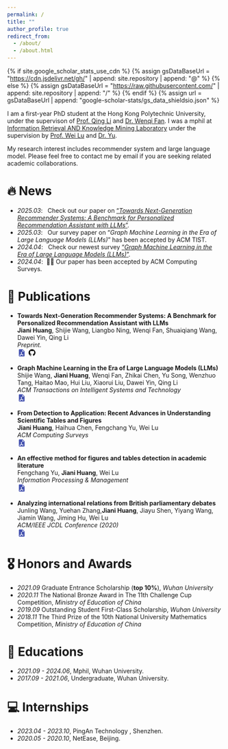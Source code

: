 ```yaml
---
permalink: /
title: ""
author_profile: true
redirect_from: 
  - /about/
  - /about.html
---
```


{% if site.google_scholar_stats_use_cdn %}
{% assign gsDataBaseUrl = "https://cdn.jsdelivr.net/gh/" | append: site.repository | append: "@" %}
{% else %}
{% assign gsDataBaseUrl = "https://raw.githubusercontent.com/" | append: site.repository | append: "/" %}
{% endif %}
{% assign url = gsDataBaseUrl | append: "google-scholar-stats/gs_data_shieldsio.json" %}

<span class='anchor' id='about-me'></span>

I am a first-year PhD student at the Hong Kong Polytechnic University, under the supervison of <a href='https://www4.comp.polyu.edu.hk/~csqli/'>Prof. Qing Li</a> and <a href='https://wenqifan03.github.io/'>Dr. Wenqi Fan</a>. I was a mphil at <a href='http://39.103.203.133/'>Information Retrieval AND Knowledge Mining Laboratory</a> under the supervision by <a href='https://sim.whu.edu.cn/info/1631/13983.htm'>Prof. Wei Lu</a> and <a href='https://simjwz.whu.edu.cn/info/1391/11051.htm'>Dr. Yu</a>. 

My research interest includes recommender system and large language model. Please feel free to contact me by email if you are seeking related academic collaborations.

<!-- I have published more than 100 papers at the top international AI conferences with total <a href='https://scholar.google.com/citations?user=gPBckEwAAAAJ'>google scholar citations <strong><span id='total_cit'>260000+</span></strong></a> (You can also use google scholar badge <a href='https://scholar.google.com/citations?user=gPBckEwAAAAJ'><img src="https://img.shields.io/endpoint?url={{ url | url_encode }}&logo=Google%20Scholar&labelColor=f6f6f6&color=9cf&style=flat&label=citations"></a>). -->


# 🔥 News

- *2025.03*: &nbsp; Check out our paper on <a href='https://arxiv.org/abs/2503.09382'>“*Towards Next-Generation Recommender Systems: A Benchmark for Personalized Recommendation Assistant with LLMs*”</a>.
- *2025.03*: &nbsp; Our survey paper on “*Graph Machine Learning in the Era of Large Language Models (LLMs)*” has been accepted by ACM TIST.
- *2024.04*: &nbsp; Check our newest survey <a href='https://arxiv.org/abs/2404.14928'>“*Graph Machine Learning in the Era of Large Language Models (LLMs)*”</a>.
- *2024.04*: &nbsp;🎉🎉 Our paper has been accepted by ACM Computing Surveys. 

# 📝 Publications 

- **Towards Next-Generation Recommender Systems: A Benchmark for Personalized Recommendation Assistant with LLMs** <br> 
  **Jiani Huang**, Shijie Wang, Liangbo Ning, Wenqi Fan, Shuaiqiang Wang, Dawei Yin, Qing Li<br>
  *Preprint.*<br>
  [![PDF](../assets/pdf-icon.png)](https://arxiv.org/abs/2503.09382) [![github](../assets/github-icon.png)](https://github.com/RecBench/RecBench)<br>


- **Graph Machine Learning in the Era of Large Language Models (LLMs)** <br>
Shijie Wang, **Jiani Huang**, Wenqi Fan, Zhikai Chen, Yu Song, Wenzhuo Tang, Haitao Mao, Hui Liu, Xiaorui Liu, Dawei Yin, Qing Li<br>
*ACM Transactions on Intelligent Systems and Technology*<br>
[![PDF](../assets/pdf-icon.png)](https://arxiv.org/abs/2404.14928)<br>

- **From Detection to Application: Recent Advances in Understanding Scientific Tables and Figures** <br>
**Jiani Huang**, Haihua Chen, Fengchang Yu, Wei Lu<br>
*ACM Computing Surveys*<br>
[![PDF](../assets/pdf-icon.png)](https://dl.acm.org/doi/abs/10.1145/3657285)<br>

- **An effective method for figures and tables detection in academic literature** <br>
Fengchang Yu, **Jiani Huang**, Wei Lu<br>
*Information Processing & Management*<br>
[![PDF](../assets/pdf-icon.png)](https://www.sciencedirect.com/science/article/pii/S0306457323000237)<br>

- **Analyzing international relations from British parliamentary debates** <br>
Junling Wang, Yuehan Zhang,**Jiani Huang**, Jiayu Shen, Yiyang Wang, Jiamin Wang, Jiming Hu, Wei Lu<br>
*ACM/IEEE JCDL Conference (2020)*<br>
[![PDF](../assets/pdf-icon.png)](https://dl.acm.org/doi/abs/10.1145/3383583.3398565)<br>


# 🎖 Honors and Awards
- *2021.09* Graduate Entrance Scholarship (**top 10%**), *Wuhan University*
- *2020.11* The National Bronze Award in The 11th Challenge Cup Competition, *Ministry of Education of China*
- *2019.09* Outstanding Student First-Class Scholarship, *Wuhan University*
- *2018.11* The Third Prize of the 10th National University Mathematics Competition, *Ministry of Education of China*

# 📖 Educations
- *2021.09 - 2024.06*, Mphil, Wuhan University. 
- *2017.09 - 2021.06*, Undergraduate, Wuhan University. 

<!-- # 💬 Invited Talks
- *2021.06*, Lorem ipsum dolor sit amet, consectetur adipiscing elit. Vivamus ornare aliquet ipsum, ac tempus justo dapibus sit amet. 
- *2021.03*, Lorem ipsum dolor sit amet, consectetur adipiscing elit. Vivamus ornare aliquet ipsum, ac tempus justo dapibus sit amet.  \| [\[video\]](https://github.com/) -->

# 💻 Internships
<!-- - *2020.05 - 2020.10*, [Lorem](https://github.com/), China. -->
- *2023.04 - 2023.10*, PingAn Technology , Shenzhen.
- *2020.05 - 2020.10*, NetEase, Beijing.